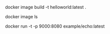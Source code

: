 docker image build -t helloworld:latest .

docker image ls





docker run -t -p 9000:8080 example/echo:latest